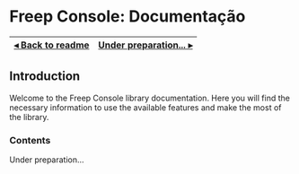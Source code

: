 # Freep Console: Documentação

[◂ Back to readme](../../readme.md) | [Under preparation... ▸](index.md)
-- | --

## Introduction

Welcome to the Freep Console library documentation. Here you will find the necessary information to use the available features and make the most of the library.

### Contents

Under preparation...
